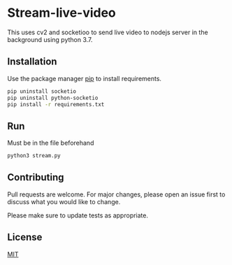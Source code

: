 # Stream-live-video
 
This uses cv2 and socketioo  to send live video to nodejs server in the background using python 3.7.  
 
## Installation
Use the package manager [pip](https://pip.pypa.io/en/stable/) to install requirements.

```bash
pip uninstall socketio 
pip uninstall python-socketio 
pip install -r requirements.txt
```
## Run
Must be in the file beforehand 
```bash
python3 stream.py
```


## Contributing
Pull requests are welcome. For major changes, please open an issue first to discuss what you would like to change.

Please make sure to update tests as appropriate.

## License
[MIT](https://choosealicense.com/licenses/mit/)
